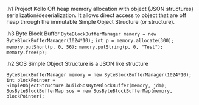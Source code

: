 .h1 Project Kollo
Off heap memory allocation with object (JSON structures) serialization/deserialization. It allows direct access to object that are off heap through the immutable Simple Object Structure (or structure).

.h3 Byte Block Buffer
`ByteBlockBufferManager memory = new ByteBlockBufferManager(1024*10);`
`int p = memory.allocate(300);`
`memory.putShort(p, 0, 56);`
`memory.putString(p, 0, "Test");`
`memory.free(p);`

.h2 SOS
Simple Object Structure is a JSON like structure

`ByteBlockBufferManager memory = new ByteBlockBufferManager(1024*10);`
`int blockPointer = SimpleObjectStructure.buildSosByteBlockBuffer(memory, jdm);`
`SosByteBlockBufferMap sos = new SosByteBlockBufferMap(memory, blockPointer);`
